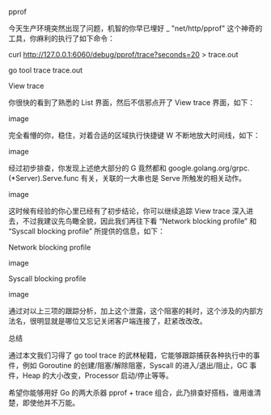 pprof

今天生产环境突然出现了问题，机智的你早已埋好 \_ "net/http/pprof" 这个神奇的工具，你麻利的执行了如下命令：



curl http://127.0.0.1:6060/debug/pprof/trace?seconds=20 &gt; trace.out

go tool trace trace.out

View trace

你很快的看到了熟悉的 List 界面，然后不信邪点开了 View trace 界面，如下：



image

完全看懵的你，稳住，对着合适的区域执行快捷键 W 不断地放大时间线，如下：



image

经过初步排查，你发现上述绝大部分的 G 竟然都和 google.golang.org/grpc.\(\*Server\).Serve.func 有关，关联的一大串也是 Serve 所触发的相关动作。



image

这时候有经验的你心里已经有了初步结论，你可以继续追踪 View trace 深入进去，不过我建议先鸟瞰全貌，因此我们再往下看 “Network blocking profile” 和 “Syscall blocking profile” 所提供的信息，如下：



Network blocking profile

image

Syscall blocking profile

image

通过对以上三项的跟踪分析，加上这个泄露，这个阻塞的耗时，这个涉及的内部方法名，很明显就是哪位又忘记关闭客户端连接了，赶紧改改改。



总结

通过本文我们习得了 go tool trace 的武林秘籍，它能够跟踪捕获各种执行中的事件，例如 Goroutine 的创建/阻塞/解除阻塞，Syscall 的进入/退出/阻止，GC 事件，Heap 的大小改变，Processor 启动/停止等等。



希望你能够用好 Go 的两大杀器 pprof + trace 组合，此乃排查好搭档，谁用谁清楚，即使他并不万能。



